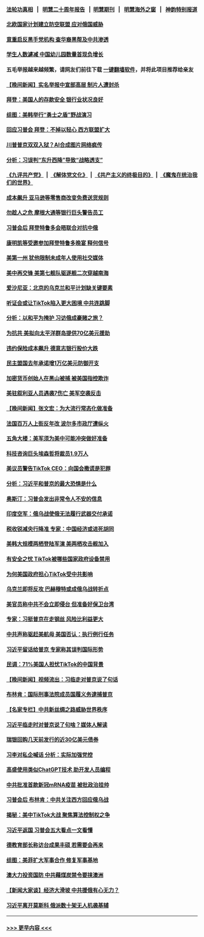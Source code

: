 #### [法轮功真相](https://github.com/gfw-breaker/truth/blob/master/README.md?t=0) &nbsp;&nbsp;|&nbsp;&nbsp; [明慧二十周年报告](https://github.com/gfw-breaker/mh-reports/blob/master/README.md?t=0) &nbsp;&nbsp;|&nbsp;&nbsp;[明慧期刊](https://github.com/gfw-breaker/mh-qikan) &nbsp;&nbsp;|&nbsp;&nbsp; [明慧海外之窗](https://github.com/gfw-breaker/mh-news/blob/master/README.md?t=0) &nbsp;&nbsp;|&nbsp;&nbsp; [神韵特别报道](https://github.com/gfw-breaker/mh-news/blob/master/shenyun.md?t=0)
#### [北欧国家计划建立防空联盟 应对俄国威胁](../pages/nsc418/n13958023.md?t=03251843) 
#### [意重启反黑手党机构 查华裔黑帮及中共渗透](../pages/nsc418/n13958232.md?t=03251843) 
#### [学生人数遽减 中国幼儿园数量首现负增长](../pages/nsc418/n13958223.md?t=03251843) 
#### 五毛举报越来越频繁，请网友们前往下载 [一键翻墙软件](https://github.com/gfw-breaker/ssr-accounts)，并将此项目推荐给亲友
#### [【晚间新闻】实名举报中宣部高层 制片人遭封杀](../pages/nsc418/n13958164.md?t=03251843) 
#### [拜登：美国人的存款安全 银行业状况良好](../pages/nsc418/n13958122.md?t=03251843) 
#### [组图：美韩举行“勇士之盾”野战演习](../pages/nsc418/n13957658.md?t=03251843) 
#### [回应习普会 拜登：不掉以轻心 西方联盟扩大](../pages/nsc418/n13957992.md?t=03251843) 
#### [川普普京双双入狱？AI合成图片网络疯传](../pages/nsc418/n13957806.md?t=03251843) 
#### [分析：习误判“东升西降”导致“战略透支”](../pages/nsc418/n13956652.md?t=03251843) 
#### [《九评共产党》](https://github.com/begood0513/9ping.md/blob/master/README.md) &nbsp;|&nbsp; [《解体党文化》](../../../../jtdwh.md/blob/master/README.md)  &nbsp;|&nbsp; [《共产主义的终极目的》](../../../../gczydzjmd.md/blob/master/README.md) &nbsp;|&nbsp; [《魔鬼在统治我们的世界》](../../../../mgztzwmdsj.md/blob/master/README.md) 
#### [成本飙升 亚马逊等零售商改变免费送货规则](../pages/nsc418/n13957858.md?t=03251843) 
#### [勿趁人之危 摩根大通等银行巨头警告员工](../pages/nsc418/n13957831.md?t=03251843) 
#### [习普会后 拜登特鲁多会晤联合对抗中俄](../pages/nsc418/n13957812.md?t=03251843) 
#### [康明凯等受邀参加拜登特鲁多晚宴 释何信号](../pages/nsc418/n13957845.md?t=03251843) 
#### [美第一州 犹他限制未成年人使用社交媒体](../pages/nsc418/n13957739.md?t=03251843) 
#### [美中再交锋 美第七舰队驱逐舰二次穿越南海](../pages/nsc418/n13957773.md?t=03251843) 
#### [爱沙尼亚：北京的乌克兰和平计划缺关键要素](../pages/nsc418/n13957792.md?t=03251843) 
#### [听证会或让TikTok陷入更大困境 中共连跳脚](../pages/nsc418/n13957571.md?t=03251843) 
#### [分析：以和平为掩护 习访俄成豪赌之旅？](../pages/nsc418/n13957184.md?t=03251843) 
#### [为抗共 美拟向太平洋群岛提供70亿美元援助](../pages/nsc418/n13957554.md?t=03251843) 
#### [违约保险成本飙升 德意志银行股价大跌](../pages/nsc418/n13957693.md?t=03251843) 
#### [民主盟国去年承诺增1万亿美元防御开支](../pages/nsc418/n13957553.md?t=03251843) 
#### [加密货币创始人在黑山被捕 被美国指控欺诈](../pages/nsc418/n13957518.md?t=03251843) 
#### [美驻叙利亚人员遇袭7伤亡 美军空袭反击](../pages/nsc418/n13957471.md?t=03251843) 
#### [【晚间新闻】张文宏：为大流行常态化做准备](../pages/nsc418/n13957491.md?t=03251843) 
#### [法国百万人上街反年改 波尔多市政厅遭纵火](../pages/nsc418/n13957335.md?t=03251843) 
#### [五角大楼：美军须为美中可能冲突做好准备](../pages/nsc418/n13957193.md?t=03251843) 
#### [科技咨询巨头埃森哲将裁员1.9万人](../pages/nsc418/n13957141.md?t=03251843) 
#### [美议员警告TikTok CEO：向国会撒谎是犯罪](../pages/nsc418/n13957124.md?t=03251843) 
#### [分析：习近平和普京的最大恐惧是什么](../pages/nsc418/n13957023.md?t=03251843) 
#### [奥斯汀：习普会发出非常令人不安的信息](../pages/nsc418/n13957032.md?t=03251843) 
#### [印度空军：俄乌战使俄无法履行武器交付承诺](../pages/nsc418/n13957012.md?t=03251843) 
#### [税收锐减央行降准 专家：中国经济或进死胡同](../pages/nsc418/n13956804.md?t=03251843) 
#### [美韩大规模两栖登陆军演 美两栖攻击舰加入](../pages/nsc418/n13956791.md?t=03251843) 
#### [有安全之忧 TikTok被哪些国家政府设备禁用](../pages/nsc418/n13956948.md?t=03251843) 
#### [为何美国政府担心TikTok受中共影响](../pages/nsc418/n13956931.md?t=03251843) 
#### [乌克兰即将反攻 巴赫穆特或成俄乌战转折点](../pages/nsc418/n13956750.md?t=03251843) 
#### [美官员称中共不会立即侵台 但准备好保卫台湾](../pages/nsc418/n13956732.md?t=03251843) 
#### [专家：习挺普京在走钢丝 风险比利益更大](../pages/nsc418/n13956139.md?t=03251843) 
#### [中共声称驱赶美航母 美国否认：执行例行任务](../pages/nsc418/n13956680.md?t=03251843) 
#### [习近平留话给普京 专家称其误判国际形势](../pages/nsc418/n13956572.md?t=03251843) 
#### [民调：71%美国人担忧TikTok的中国背景](../pages/nsc418/n13956648.md?t=03251843) 
#### [【晚间新闻】视频流出：习临走对普京说了句话](../pages/nsc418/n13956636.md?t=03251843) 
#### [布林肯：国际刑事法院成员国履义务逮捕普京](../pages/nsc418/n13956397.md?t=03251843) 
#### [【名家专栏】中共新丝绸之路威胁世界秩序](../pages/nsc418/n13954470.md?t=03251843) 
#### [习近平临走时对普京说了句啥？媒体人解读](../pages/nsc418/n13956211.md?t=03251843) 
#### [瑞银回购几天前发行的近30亿美元债券](../pages/nsc418/n13956029.md?t=03251843) 
#### [习李对私企喊话 分析：实际加强党控](../pages/nsc418/n13956045.md?t=03251843) 
#### [高盛使用类似ChatGPT技术 助开发人员编程](../pages/nsc418/n13956030.md?t=03251843) 
#### [中共批准首款新冠mRNA疫苗 被批政治挂帅](../pages/nsc418/n13955798.md?t=03251843) 
#### [习普会后 布林肯：中共关注西方回应俄乌战](../pages/nsc418/n13956144.md?t=03251843) 
#### [揭秘：美中TikTok大战 聚焦算法控制权之争](../pages/nsc418/n13956048.md?t=03251843) 
#### [习近平返国 习普会五大看点一文看懂](../pages/nsc418/n13956043.md?t=03251843) 
#### [德教育部长称访台成果丰硕 若需要会再来](../pages/nsc418/n13956006.md?t=03251843) 
#### [组图：美菲扩大军事合作 修复军事基地](../pages/nsc418/n13955942.md?t=03251843) 
#### [澳大力投资国防 中共藉煤炭禁令要挟澳洲](../pages/nsc418/n13955994.md?t=03251843) 
#### [【新闻大家谈】经济大滑坡 中共援俄有心无力？](../pages/nsc418/n13955771.md?t=03251843) 
#### [习近平离开莫斯科 俄派数十架无人机袭基辅](../pages/nsc418/n13955923.md?t=03251843) 

----
#### [ >>> 更早内容 <<< ](../indexes/nsc418-earlier.md)
